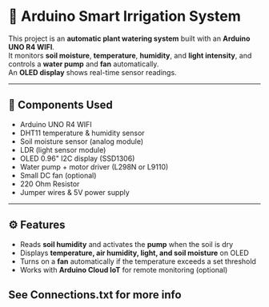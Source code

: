 # 🌱 Arduino Smart Irrigation System

This project is an **automatic plant watering system** built with an **Arduino UNO R4 WIFI**.  
It monitors **soil moisture**, **temperature**, **humidity**, and **light intensity**, and controls a **water pump** and **fan** automatically.  
An **OLED display** shows real-time sensor readings.

---

## 🧩 Components Used

- Arduino UNO R4 WIFI  
- DHT11 temperature & humidity sensor  
- Soil moisture sensor (analog module)  
- LDR (light sensor module)  
- OLED 0.96" I2C display (SSD1306)  
- Water pump + motor driver (L298N or L9110)  
- Small DC fan (optional)
- 220 Ohm Resistor
- Jumper wires & 5V power supply  

---

## ⚙️ Features

- Reads **soil humidity** and activates the **pump** when the soil is dry  
- Displays **temperature, air humidity, light, and soil moisture** on OLED  
- Turns on a **fan** automatically if the temperature exceeds a set threshold  
- Works with **Arduino Cloud IoT** for remote monitoring (optional)

## See Connections.txt for more info
